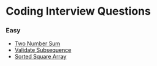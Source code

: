 # Coding Interview Questions

### Easy

- [Two Number Sum](./Questions/two_number_sum.md)
- [Validate Subsequence](./Questions/Valid_Subsequence.md)
- [Sorted Square Array](./Questions/Sorted_Square_Array.md)